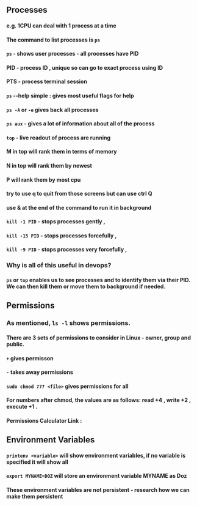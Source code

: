 ## Processes
#### e.g. 1CPU can deal with 1 process at a time
#### The command to list processes is `ps` 
#### `ps` - shows user processes - all processes have PID
#### PID - process ID , unique so can go to exact process using ID
#### PTS - process terminal session
#### `ps` --help simple : gives most useful flags for help
#### `ps -A` or `-e` gives back all processes 
#### `ps aux` - gives a lot of information about all of the process 
#### `top` - live readout of process are running
#### <shift> M in top will rank them in terms of memory
#### <shift> N in top will rank them by newest 
#### <shift> P will rank them by most cpu
#### try to use q to quit from those screens but can use ctrl Q
#### use & at the end of the command to run it in background
#### `kill -1 PID` - stops processes gently ,
#### `kill -15 PID` - stops processes forcefully , 
#### `kill -9 PID` - stops processes very forcefully ,

### Why is all of this useful in devops?
#### `ps` or `top`  enables us to see processes and to identify them via their PID. We can then kill them or move them to background if needed.

## Permissions

### As mentioned, `ls -l` shows permissions.
#### There are 3 sets of permissions to consider in Linux - owner, group and public.
#### `+` gives permisson 
#### `-` takes away permissions
#### `sudo chmod 777 <file>` gives permissions for all 
#### For numbers after chmod, the values are as follows: read +4 , write +2 , execute +1 .
#### Permissions Calculator Link :


## Environment Variables
#### `printenv <variable>` will show environment variables, if no variable is specified it will show all
#### `export MYNAME=DOZ` will store an environment variable MYNAME as Doz
#### These environment variables are not persistent - research how we can make them persistent

